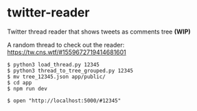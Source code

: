 # twitter-reader

Twitter thread reader that shows tweets as comments tree **(WIP)**

A random thread to check out the reader:
https://tw.cns.wtf/#1559672719414681601

```
$ python3 load_thread.py 12345
$ python3 thread_to_tree_grouped.py 12345
$ mv tree_12345.json app/public/
$ cd app
$ npm run dev

$ open "http://localhost:5000/#12345"
```
